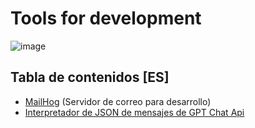 # Tools for development

![image](https://github.com/nicovillamonte/code-cheat-sheet/assets/64659720/e72ee72e-da7c-4ae7-9b11-9d3a1125e2dc)

## Tabla de contenidos [ES]
- [MailHog](https://github.com/nicovillamonte/code-cheat-sheet/blob/main/Tools/ES/MailHog.md) (Servidor de correo para desarrollo)
- [Interpretador de JSON de mensajes de GPT Chat Api](https://github.com/nicovillamonte/code-cheat-sheet/blob/main/Tools/ES/Interpretador%20de%20JSON%20de%20mensajes%20de%20GPT%20Chat%20Api.md)